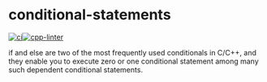 # conditional-statements

[![ci](https://github.com/HoneyBearTech/conditional-statements/actions/workflows/ci.yml/badge.svg)](https://github.com/HoneyBearTech/conditional-statements/actions/workflows/ci.yml)[![cpp-linter](https://github.com/HoneyBearTech/conditional-statements/actions/workflows/cpp-linter.yml/badge.svg)](https://github.com/HoneyBearTech/conditional-statements/actions/workflows/cpp-linter.yml)

if and else are two of the most frequently used conditionals in C/C++, and they enable you to execute zero or one conditional statement among many such dependent conditional statements.

